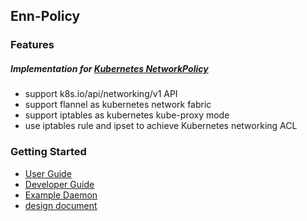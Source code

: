 ## Enn-Policy

### Features
 
##### Implementation for [Kubernetes NetworkPolicy](https://kubernetes.io/docs/concepts/services-networking/network-policies/)

- support k8s.io/api/networking/v1 API
- support flannel as kubernetes network fabric
- support iptables as kubernetes kube-proxy mode
- use iptables rule and ipset to achieve Kubernetes networking ACL 

### Getting Started

- [User Guide](./document/user-guide.md)
- [Developer Guide](./document/development-guide.md)
- [Example Daemon](./document/example-daemon.md)
- [design document](./document/kubernetes_ACL_design_document.pdf)

